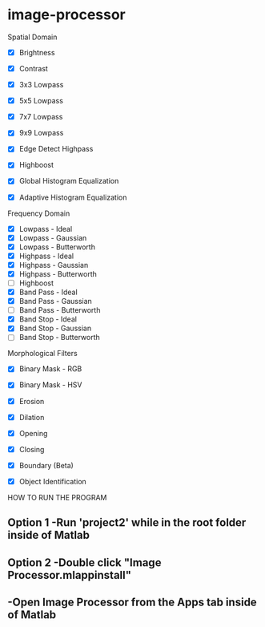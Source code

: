 # image-processor
Spatial Domain

- [x] Brightness
- [x] Contrast
- [x] 3x3 Lowpass
- [x] 5x5 Lowpass
- [x] 7x7 Lowpass
- [x] 9x9 Lowpass
- [x] Edge Detect Highpass
- [x] Highboost
- [x] Global Histogram Equalization
- [x] Adaptive Histogram Equalization


Frequency Domain
- [x] Lowpass - Ideal
- [x] Lowpass - Gaussian
- [x] Lowpass - Butterworth
- [x] Highpass - Ideal
- [x] Highpass - Gaussian
- [x] Highpass - Butterworth
- [ ] Highboost
- [x] Band Pass - Ideal
- [x] Band Pass - Gaussian
- [ ] Band Pass - Butterworth
- [x] Band Stop - Ideal
- [x] Band Stop - Gaussian
- [ ] Band Stop - Butterworth

Morphological Filters
- [x] Binary Mask - RGB
- [x] Binary Mask - HSV
- [x] Erosion
- [x] Dilation
- [x] Opening
- [x] Closing
- [x] Boundary (Beta)
- [x] Object Identification


HOW TO RUN THE PROGRAM

Option 1
-Run 'project2' while in the root folder inside of Matlab
-

Option 2
-Double click "Image Processor.mlappinstall"
-
-Open Image Processor from the Apps tab inside of Matlab
-


